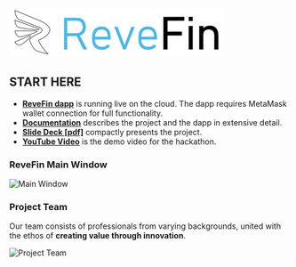 ![Logo](./doc/img/logo.png) 

## START HERE
- [**ReveFin dapp**](https://moneyhack-dapp.onrender.com/) is running live on the cloud. The dapp requires MetaMask wallet connection for full functionality.
- [**Documentation**](https://github.com/revefin/moneyhack-dapp/blob/main/doc/Documentation.md) describes the project and the dapp in extensive detail.
- [**Slide Deck [pdf]**](https://github.com/revefin/moneyhack-dapp/blob/main/doc/other/________g.pdf) compactly presents the project.
- [**YouTube Video**](https://youtu.be/________) is the demo video for the hackathon.


### ReveFin Main Window
![Main Window](./doc/img/_____.png)


### Project Team

Our team consists of professionals from varying backgrounds, united with the ethos of **creating value through innovation**.

![Project Team](./doc/img/_____.png) 
